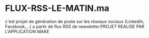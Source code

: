 # FLUX-RSS-LE-MATIN.ma
c'est projet de génération de poste sur les réseaux sociaux (LinkedIn, Facebook,...) a partir de flux RSS de newsletter.PROJET REALISE PAR L'APPLICATION MAKE
